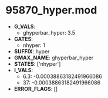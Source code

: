 # 95870_hyper.mod

- **G_VALS**:
  - ghyperbar_hyper: 3.5
- **GATES**:
  - nhyper: 1
- **SUFFIX**: hyper
- **GMAX_NAME**: ghyperbar_hyper
- **STATES**: ['nhyper']
- **I_VALS**:
  - 6.3: -0.00038863182491966086
  - 37: -0.00038863182491966086
- **ERROR_FLAGS**: []
